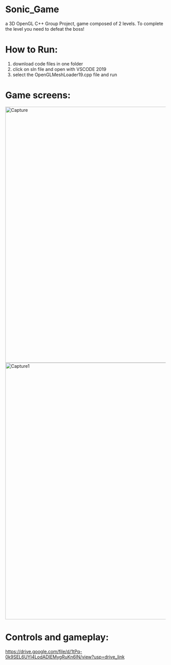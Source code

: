 # Sonic_Game
a 3D OpenGL C++ Group Project, game composed of 2 levels. To complete the level you need to defeat the boss!
# How to Run:
1. download code files in one folder
2. click on sln file and open with VSCODE 2019
3. select the OpenGLMeshLoader19.cpp file and run
# Game screens:
<img width="802" alt="Capture" src="https://github.com/user-attachments/assets/7be42755-87fe-45d5-831b-7c136a0fba2a">

<img width="804" alt="Capture1" src="https://github.com/user-attachments/assets/2530c866-c051-4836-a9e3-c03bd41e7d14">

# Controls and gameplay: 
https://drive.google.com/file/d/1tPq-0k9SEL6UYI4LodADIEMygRuKn6IN/view?usp=drive_link

